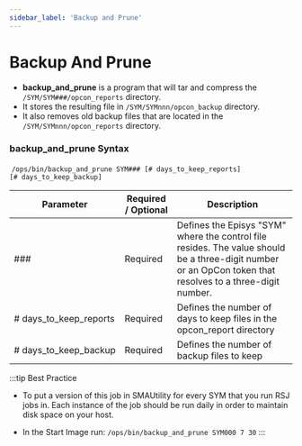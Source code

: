 ```yaml
---
sidebar_label: 'Backup and Prune'
---
```


# Backup And Prune

* **backup_and_prune** is a program that will tar and compress the ```/SYM/SYM###/opcon_reports``` directory. 
* It stores the resulting file in ```/SYM/SYMnnn/opcon_backup``` directory. 
* It also removes old backup files that are located in the ```/SYM/SYMnnn/opcon_reports``` directory.

### backup_and_prune Syntax

 ```/ops/bin/backup_and_prune SYM### [# days_to_keep_reports] [# days_to_keep_backup]```

| Parameter |	Required / Optional | Description |
| --- | --- | --- |
| ### | Required | Defines the Episys "SYM" where the control file resides. The value should be a three-digit number or an OpCon token that resolves to a three-digit number. |
| # days_to_keep_reports | Required | Defines the number of days to keep files in the opcon_report directory |
| # days_to_keep_backup | Required | Defines the number of backup files to keep |


:::tip Best Practice

* To put a version of this job in SMAUtility for every SYM that you run RSJ jobs in. Each instance of the job should be run daily in order to maintain disk space on your host. 

* In the Start Image run:  ```/ops/bin/backup_and_prune SYM000 7 30```
:::